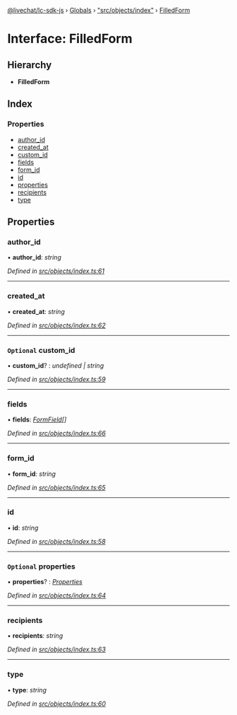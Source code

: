 [@livechat/lc-sdk-js](../README.md) › [Globals](../globals.md) › ["src/objects/index"](../modules/_src_objects_index_.md) › [FilledForm](_src_objects_index_.filledform.md)

# Interface: FilledForm

## Hierarchy

* **FilledForm**

## Index

### Properties

* [author_id](_src_objects_index_.filledform.md#author_id)
* [created_at](_src_objects_index_.filledform.md#created_at)
* [custom_id](_src_objects_index_.filledform.md#optional-custom_id)
* [fields](_src_objects_index_.filledform.md#fields)
* [form_id](_src_objects_index_.filledform.md#form_id)
* [id](_src_objects_index_.filledform.md#id)
* [properties](_src_objects_index_.filledform.md#optional-properties)
* [recipients](_src_objects_index_.filledform.md#recipients)
* [type](_src_objects_index_.filledform.md#type)

## Properties

###  author_id

• **author_id**: *string*

*Defined in [src/objects/index.ts:61](https://github.com/livechat/lc-sdk-js/blob/228cb10/src/objects/index.ts#L61)*

___

###  created_at

• **created_at**: *string*

*Defined in [src/objects/index.ts:62](https://github.com/livechat/lc-sdk-js/blob/228cb10/src/objects/index.ts#L62)*

___

### `Optional` custom_id

• **custom_id**? : *undefined | string*

*Defined in [src/objects/index.ts:59](https://github.com/livechat/lc-sdk-js/blob/228cb10/src/objects/index.ts#L59)*

___

###  fields

• **fields**: *[FormField](_src_objects_index_.formfield.md)[]*

*Defined in [src/objects/index.ts:66](https://github.com/livechat/lc-sdk-js/blob/228cb10/src/objects/index.ts#L66)*

___

###  form_id

• **form_id**: *string*

*Defined in [src/objects/index.ts:65](https://github.com/livechat/lc-sdk-js/blob/228cb10/src/objects/index.ts#L65)*

___

###  id

• **id**: *string*

*Defined in [src/objects/index.ts:58](https://github.com/livechat/lc-sdk-js/blob/228cb10/src/objects/index.ts#L58)*

___

### `Optional` properties

• **properties**? : *[Properties](_src_objects_index_.properties.md)*

*Defined in [src/objects/index.ts:64](https://github.com/livechat/lc-sdk-js/blob/228cb10/src/objects/index.ts#L64)*

___

###  recipients

• **recipients**: *string*

*Defined in [src/objects/index.ts:63](https://github.com/livechat/lc-sdk-js/blob/228cb10/src/objects/index.ts#L63)*

___

###  type

• **type**: *string*

*Defined in [src/objects/index.ts:60](https://github.com/livechat/lc-sdk-js/blob/228cb10/src/objects/index.ts#L60)*

